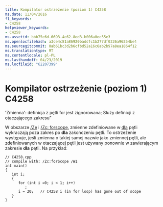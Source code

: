 ```yaml
---
title: Kompilator ostrzeżenie (poziom 1) C4258
ms.date: 11/04/2016
f1_keywords:
- C4258
helpviewer_keywords:
- C4258
ms.assetid: bbb75e6d-6693-4e62-8ed3-b006a0ec55e3
ms.openlocfilehash: a3ce4c81a86920baddfc1b277df0236a96254be4
ms.sourcegitcommit: 0ab61bc3d2b6cfbd52a16c6ab2b97a8ea1864f12
ms.translationtype: MT
ms.contentlocale: pl-PL
ms.lasthandoff: 04/23/2019
ms.locfileid: "62207399"
---
```

# <a name="compiler-warning-level-1-c4258"></a>Kompilator ostrzeżenie (poziom 1) C4258

'Zmienna': definicja z pętli for jest zignorowana; Służy definicji z otaczającego zakresu"

W obszarze [/Ze](../../build/reference/za-ze-disable-language-extensions.md) i [/Zc: forscope](../../build/reference/zc-forscope-force-conformance-in-for-loop-scope.md), zmienne zdefiniowane w [dla](../../cpp/for-statement-cpp.md) pętli wykraczają poza zakres po **dla** zakończeniu pętli. To ostrzeżenie występuje, jeśli zmienna o takiej samej nazwie jako zmiennej pętli, ale zdefiniowanych w otaczającej pętli jest używany ponownie w zawierającym zakresie **dla** pętli. Na przykład:

```
// C4258.cpp
// compile with: /Zc:forScope /W1
int main()
{
   int i;
   {
      for (int i =0; i < 1; i++)
         ;
      i = 20;   // C4258 i (in for loop) has gone out of scope
   }
}
```